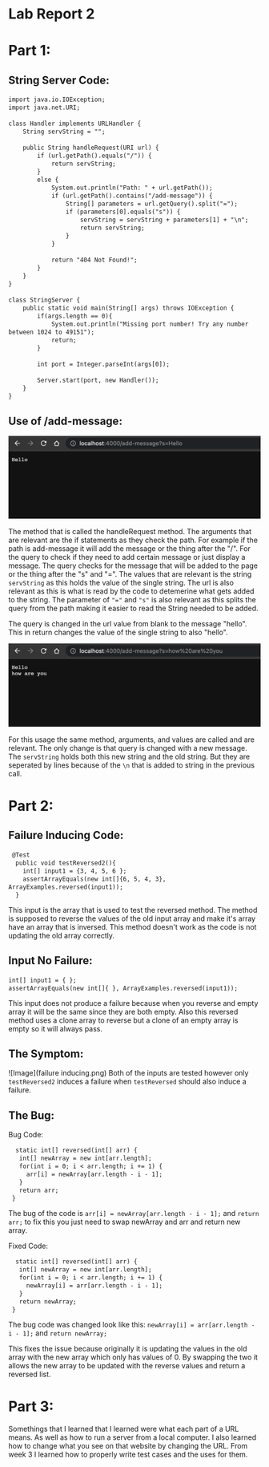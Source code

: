 # Lab Report 2

# Part 1:
## String Server Code: 
```
import java.io.IOException;
import java.net.URI;

class Handler implements URLHandler {
    String servString = "";

    public String handleRequest(URI url) {
        if (url.getPath().equals("/")) {
            return servString;
        }  
        else {
            System.out.println("Path: " + url.getPath());
            if (url.getPath().contains("/add-message")) {
                String[] parameters = url.getQuery().split("=");
                if (parameters[0].equals("s")) {
                    servString = servString + parameters[1] + "\n";
                    return servString;
                }
            }

            return "404 Not Found!";
        }
    }
}

class StringServer {
    public static void main(String[] args) throws IOException {
        if(args.length == 0){
            System.out.println("Missing port number! Try any number between 1024 to 49151");
            return;
        }

        int port = Integer.parseInt(args[0]);

        Server.start(port, new Handler());
    }
}
```

## Use of /add-message:
![Image](addmessage1.png)

The method that is called the handleRequest method.
The arguments that are relevant are the if statements as they check the path. For example if the path is add-message it will add the message or the thing after the "/". For the query to check if they need to add certain message or just display a message. The query checks for the message that will be added to the page or the thing after the "s" and "=".
The values that are relevant is the string `servString` as this holds the value of the single string. The url is also relevant as this is what is read by the code to detemerine what gets added to the string. The parameter of `"="` and `"s"` is also relevant as this splits the query from the path making it easier to read the String needed to be added.

The query is changed in the url value from blank to the message "hello". This in return changes the value of the single string to also "hello". 

![Image](addmessage2.png)

For this usage the same method, arguments, and values are called and are relevant. The only change is that query is changed with a new message. The `servString` holds both this new string and the old string. But they are seperated by lines because of the `\n` that is added to string in the previous call.

# Part 2:
## Failure Inducing Code:
```
 @Test
  public void testReversed2(){
    int[] input1 = {3, 4, 5, 6 };
    assertArrayEquals(new int[]{6, 5, 4, 3}, ArrayExamples.reversed(input1));
  }
 ```
 This input is the array that is used to test the reversed method. The method is supposed to reverse the values of the old input array and make it's array have an array that is inversed. This method doesn't work as the code is not updating the old array correctly.


## Input No Failure:
```
int[] input1 = { };
assertArrayEquals(new int[]{ }, ArrayExamples.reversed(input1));
```
This input does not produce a failure because when you reverse and empty array it will be the same since they are both empty. Also this reversed method uses a clone array to reverse but a clone of an empty array is empty so it will always pass.

## The Symptom:
 ![Image](failure inducing.png)
 Both of the inputs are tested however only `testReversed2` induces a failure when `testReversed` should also induce a failure.
 
## The Bug:
 Bug Code:
 ```
   static int[] reversed(int[] arr) {
    int[] newArray = new int[arr.length];
    for(int i = 0; i < arr.length; i += 1) {
      arr[i] = newArray[arr.length - i - 1];
    }
    return arr;
  }
  ```
 The bug of the code is `arr[i] = newArray[arr.length - i - 1];` and `return arr;` to fix this you just need to swap newArray and arr and return new array.
 
 Fixed Code:
 ```
   static int[] reversed(int[] arr) {
    int[] newArray = new int[arr.length];
    for(int i = 0; i < arr.length; i += 1) {
      newArray[i] = arr[arr.length - i - 1];
    }
    return newArray;
  }
  ```
 The bug code was changed look like this: `newArray[i] = arr[arr.length - i - 1];` and `return newArray;`
 
 This fixes the issue because originally it is updating the values in the old array with the new array which only has values of 0. By swapping the two it allows the new array to be updated with the reverse values and return a reversed list. 
 
# Part 3:
Somethings that I learned that I learned were what each part of a URL means. As well as how to run a server from a local computer. I also learned how to change what you see on that website by changing the URL. From week 3 I learned how to properly write test cases and the uses for them.
